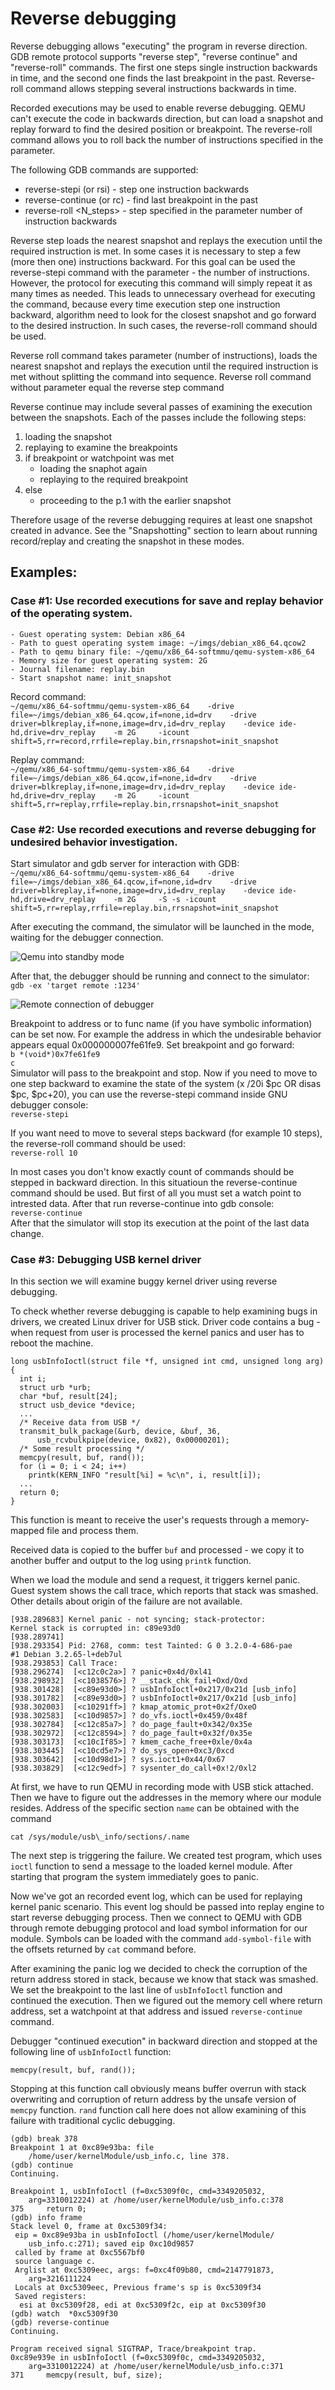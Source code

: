 # Reverse debugging

Reverse debugging allows "executing" the program in reverse direction.
GDB remote protocol supports "reverse step", "reverse continue" and "reverse-roll"
commands. The first one steps single instruction backwards in time,
and the second one finds the last breakpoint in the past. Reverse-roll command allows stepping several instructions backwards in time.

Recorded executions may be used to enable reverse debugging. QEMU can't
execute the code in backwards direction, but can load a snapshot and
replay forward to find the desired position or breakpoint. The reverse-roll
command allows you to roll back the number of instructions specified in the
parameter.

The following GDB commands are supported:
 - reverse-stepi (or rsi) - step one instruction backwards
 - reverse-continue (or rc) - find last breakpoint in the past
 - reverse-roll <N_steps> - step specified in the parameter number of instruction
backwards

Reverse step loads the nearest snapshot and replays the execution until
the required instruction is met. In some cases it is necessary to step a
few (more then one) instructions backward. For this goal can be used the
reverse-stepi command with the parameter - the number of instructions. However,
the protocol for executing this command will simply repeat it as many times as
needed. This leads to unnecessary overhead for executing the command, because
every time execution step one instruction backward, algorithm need to look for the
closest snapshot and go forward to the desired instruction. In such cases, the
reverse-roll command should be used.

Reverse roll command takes parameter (number of instructions), loads the nearest
snapshot and replays the execution until the required instruction is met without
splitting the command into sequence. Reverse roll command without parameter equal the reverse step command

Reverse continue may include several passes of examining the execution
between the snapshots. Each of the passes include the following steps:
 1. loading the snapshot
 2. replaying to examine the breakpoints
 3. if breakpoint or watchpoint was met
    - loading the snaphot again
    - replaying to the required breakpoint
 4. else
    - proceeding to the p.1 with the earlier snapshot

Therefore usage of the reverse debugging requires at least one snapshot
created in advance. See the "Snapshotting" section to learn about running
record/replay and creating the snapshot in these modes.


## Examples:
### Case #1: Use recorded executions for save and replay behavior of the operating system.
    - Guest operating system: Debian x86_64
    - Path to guest operating system image: ~/imgs/debian_x86_64.qcow2
    - Path to qemu binary file: ~/qemu/x86_64-softmmu/qemu-system-x86_64
    - Memory size for guest operating system: 2G
    - Journal filename: replay.bin
    - Start snapshot name: init_snapshot

Record command:  
`~/qemu/x86_64-softmmu/qemu-system-x86_64   
-drive file=~/imgs/debian_x86_64.qcow,if=none,id=drv   
-drive driver=blkreplay,if=none,image=drv,id=drv_replay   
-device ide-hd,drive=drv_replay   
-m 2G    
-icount shift=5,rr=record,rrfile=replay.bin,rrsnapshot=init_snapshot`

Replay command:  
`~/qemu/x86_64-softmmu/qemu-system-x86_64   
-drive file=~/imgs/debian_x86_64.qcow,if=none,id=drv   
-drive driver=blkreplay,if=none,image=drv,id=drv_replay   
-device ide-hd,drive=drv_replay   
-m 2G    
-icount shift=5,rr=replay,rrfile=replay.bin,rrsnapshot=init_snapshot`

### Case #2: Use recorded executions and reverse debugging for undesired behavior investigation.

Start simulator and gdb server for interaction with GDB:  
`~/qemu/x86_64-softmmu/qemu-system-x86_64   
-drive file=~/imgs/debian_x86_64.qcow,if=none,id=drv   
-drive driver=blkreplay,if=none,image=drv,id=drv_replay   
-device ide-hd,drive=drv_replay   
-m 2G    
-S
-s
-icount shift=5,rr=replay,rrfile=replay.bin,rrsnapshot=init_snapshot`

After executing the command, the simulator will be launched in the mode, waiting for the debugger connection.

![Qemu into standby mode](./imgs/replay.png)


After that, the debugger should be running and connect to the simulator:   
`gdb -ex 'target remote :1234'`   

![Remote connection of debugger](./imgs/debugger_remote_connection.png)

Breakpoint to address or to func name (if you have symbolic information) can be set now. For example the address in which the undesirable behavior appears equal 0x000000007fe61fe9. Set breakpoint and go forward:   
`b *(void*)0x7fe61fe9`  
`c`   
Simulator will pass to the breakpoint and stop. Now if you need to move to one step backward to examine the state of the system (x /20i $pc OR disas $pc, $pc+20), you can use the reverse-stepi command inside GNU debugger console:   
`reverse-stepi`   

If you want need to move to several steps backward (for example 10 steps), the reverse-roll command should be used:   
`reverse-roll 10`   

In most cases you don't know exactly count of commands should be stepped in backward direction. In this situatioun the reverse-continue command should be used. But first of all you must set a watch point to intrested data. After that run reverse-continue into gdb console:   
`reverse-continue`   
After that the simulator will stop its execution at the point of the last data change.

### Case #3: Debugging USB kernel driver

In this section we will examine buggy kernel driver
using reverse debugging.

To check whether reverse debugging is capable to help examining bugs in drivers,
we created Linux driver for USB stick.
Driver code contains a bug - when request from user is processed 
the kernel panics and user has to reboot the machine.

```
long usbInfoIoctl(struct file *f, unsigned int cmd, unsigned long arg)
{
  int i;
  struct urb *urb;
  char *buf, result[24];
  struct usb_device *device;
  ...
  /* Receive data from USB */
  transmit_bulk_package(&urb, device, &buf, 36,
      usb_rcvbulkpipe(device, 0x82), 0x00000201);
  /* Some result processing */
  memcpy(result, buf, rand());
  for (i = 0; i < 24; i++)
    printk(KERN_INFO "result[%i] = %c\n", i, result[i]);
  ...
  return 0;
}
```

This function is meant to receive the user's requests
through a memory-mapped file and process them.

Received data is copied to the buffer ```buf``` and processed - we copy it to another
buffer and output to the log using ```printk``` function.

When we load the module and send a request, it triggers kernel panic.
Guest system shows the call trace, which
reports that stack was smashed.
Other details about origin of the failure are not available.

```user@debian:~/kernelModule$ sudo ./test
[938.289683] Kernel panic - not syncing; stack-protector:
Kernel stack is corrupted in: c89e93d0 
[938.289741]
[938.293354] Pid: 2768, comm: test Tainted: G 0 3.2.0-4-686-pae
#1 Debian 3.2.65-l+deb7ul 
[938.293853] Call Trace:
[938.296274]  [<c12c0c2a>] ? panic+0x4d/0xl41
[938.298932]  [<c1038576>] ? __stack_chk_fail+Oxd/Oxd
[938.301428]  [<c89e93d0>] ? usbInfoIoctl+0x217/0x21d [usb_info]
[938.301782]  [<c89e93d0>] ? usbInfoIoctl+0x217/0x21d [usb_info]
[938.302003]  [<c10291ff>] ? kmap_atomic_prot+0x2f/OxeO
[938.302583]  [<c10d9857>] ? do_vfs.ioctl+0x459/0x48f
[938.302784]  [<c12c85a7>] ? do_page_fault+0x342/0x35e
[938.302972]  [<c12c8594>] ? do_page_fault+0x32f/0x35e
[938.303173]  [<c10cIf85>] ? kmem_cache_free+0xle/0x4a
[938.303445]  [<c10cd5e7>] ? do_sys_open+0xc3/0xcd
[938.303642]  [<c10d98d1>] ? sys.ioct1+0x44/0x67
[938.303829]  [<c12c9edf>] ? sysenter_do_call+0x!2/0xl2
```

At first, we have to run QEMU in recording mode with USB stick attached.
Then we have
to figure out the addresses in the memory where our module resides.
Address of the specific section ```name``` can be obtained with the command

```cat /sys/module/usb\_info/sections/.name```

The next step is triggering the failure. We created test
program, which uses ```ioctl``` function to
send a message to the loaded kernel module. After starting that program
the system immediately goes to panic.

Now we've got an recorded event log, which can be used for replaying kernel panic scenario.
This event log should be passed into replay engine to start reverse
debugging process. Then we connect to QEMU with GDB 
through remote debugging protocol and load symbol information for our module. 
Symbols can be loaded with the command ```add-symbol-file``` with the offsets
returned by ```cat``` command before.

After examining the panic log we
decided to check the corruption of the return address stored in stack,
because we know that stack was smashed.
We set the breakpoint to the last line of ```usbInfoIoctl``` function 
and continued the execution. 
Then we figured out the memory cell where return address,
set a watchpoint at that address and issued 
```reverse-continue``` command. 

Debugger "continued execution" in backward direction
and stopped at the following line of ```usbInfoIoctl``` function:

```memcpy(result, buf, rand());```
 
Stopping at this function call obviously means buffer overrun with stack
overwriting
and corruption of return address by the unsafe version 
of ```memcpy``` function. ```rand``` function call here
does not allow examining of this failure with traditional cyclic
debugging.

```
(gdb) break 378
Breakpoint 1 at 0xc89e93ba: file 
    /home/user/kernelModule/usb_info.c, line 378.
(gdb) continue
Continuing.

Breakpoint 1, usbInfoIoctl (f=0xc5309f0c, cmd=3349205032,
    arg=3310012224) at /home/user/kernelModule/usb_info.c:378
375	    return 0;
(gdb) info frame 
Stack level 0, frame at 0xc5309f34:
 eip = 0xc89e93ba in usbInfoIoctl (/home/user/kernelModule/
    usb_info.c:271); saved eip 0xc10d9857
 called by frame at 0xc5567bf0
 source language c.
 Arglist at 0xc5309eec, args: f=0xc4f09b80, cmd=2147791873,
    arg=3216111224
 Locals at 0xc5309eec, Previous frame's sp is 0xc5309f34
 Saved registers:
  esi at 0xc5309f28, edi at 0xc5309f2c, eip at 0xc5309f30
(gdb) watch  *0xc5309f30
(gdb) reverse-continue 
Continuing.

Program received signal SIGTRAP, Trace/breakpoint trap.
0xc89e939e in usbInfoIoctl (f=0xc5309f0c, cmd=3349205032,
    arg=3310012224) at /home/user/kernelModule/usb_info.c:371
371	    memcpy(result, buf, size);
```
